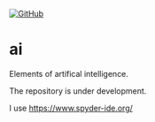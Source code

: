 [![GitHub](https://github.com/AlexandrParkhomenko/ml/blob/main/LicenseStanford.svg)]()
# ai
Elements of artifical intelligence.

The repository is under development.

I use https://www.spyder-ide.org/

